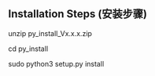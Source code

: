 
## Installation Steps (安装步骤)

unzip py_install_Vx.x.x.zip

cd py_install

sudo python3 setup.py install

